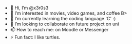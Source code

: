 - 👋 Hi, I’m @x3r0s3
- 👀 I’m interested in movies, video games, and coffee B>
- 🌱 I’m currently learning the coding language 'C' :)
- 💞️ I’m looking to collaborate on future project on uni
- 📫 How to reach me: on Moodle or Messenger
- ⚡ Fun fact: I like turtles.

<!---
x3r0s3/x3r0s3 is a ✨ special ✨ repository because its `README.md` (this file) appears on your GitHub profile.
You can click the Preview link to take a look at your changes.
--->

